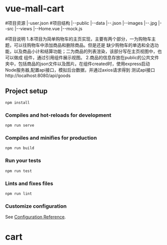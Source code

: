 # vue-mall-cart
#项目资源
|-user.json
#项目结构
|--public
   |--data
      |--.json
   |--images
      |--.jpg
|--src
   |--views
      |--Home.vue
|--mock.js

#项目说明
1.本项目为简单购物车的主页实现，主要有两个部分，一为购物车主题，可以往购物车中添加商品和删除商品。但是还是
  缺少购物车的单选和全选功能，以及商品小计和结算功能；二为商品的列表渲染，该部分写在主页视图中，也可以做成
  组件，通过引用组件展示视图。
2.商品的信息存放在public的公共文件夹中，包括商品的json文件以及图片。在组件created时，使用express启动 
  Node服务器,配置api接口，模拟后台数据，并通过axios请求得到
  测试api接口
  http://localhost:8080/api/goods
## Project setup
```
npm install
```

### Compiles and hot-reloads for development
```
npm run serve
```

### Compiles and minifies for production
```
npm run build
```

### Run your tests
```
npm run test
```

### Lints and fixes files
```
npm run lint
```

### Customize configuration
See [Configuration Reference](https://cli.vuejs.org/config/).
# cart
